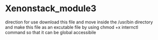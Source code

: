 # Xenonstack_module3


direction for use
download this file and move inside the /usr/bin directory
and make this file as an excutable file by using chmod +x internctl command
so that it can be global accessibile 
